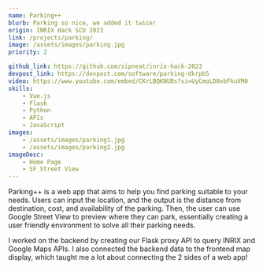 ```yaml
---
name: Parking++
blurb: Parking so nice, we added it twice!
origin: INRIX Hack SCU 2023
link: /projects/parking/
image: /assets/images/parking.jpg
priority: 2

github_link: https://github.com/sipneat/inrix-hack-2023
devpost_link: https://devpost.com/software/parking-dkrpb5
video: https://www.youtube.com/embed/CKrLBQKNUBs?si=UyCmoLD0vbFkuVM0
skills:
    - Vue.js
    - Flask
    - Python
    - APIs
    - JavaScript
images:
    - /assets/images/parking1.jpg
    - /assets/images/parking2.jpg
imageDesc:
    - Home Page
    - SF Street View
---
```


Parking++ is a web app that aims to help you find parking suitable to your needs. Users can input the location, and the output is the distance from destination, cost, and availability of the parking. Then, the user can use Google Street View to preview where they can park, essentially creating a user friendly environment to solve all their parking needs.

I worked on the backend by creating our Flask proxy API to query INRIX and Google Maps APIs. I also connected the backend data to the frontend map display, which taught me a lot about connecting the 2 sides of a web app!
